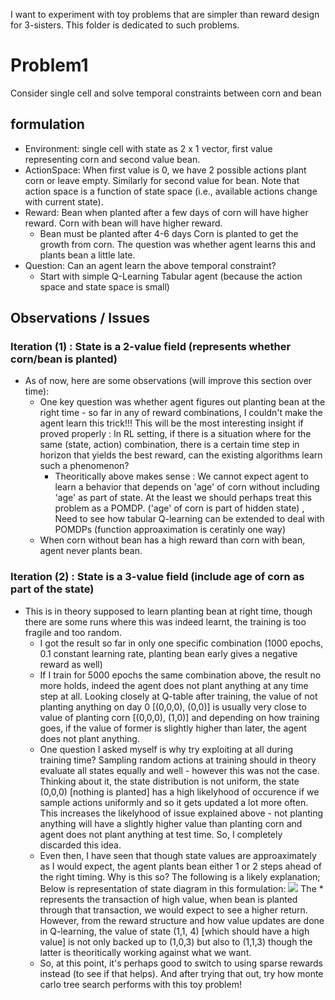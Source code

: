 I want to experiment with toy problems that are simpler than reward design for 3-sisters. This folder is dedicated to such problems.

# Problem1
Consider single  cell and solve temporal constraints between corn and bean

## formulation
- Environment: single cell with state as 2 x 1 vector, first value representing corn and second value bean.
- ActionSpace: When first value is 0, we have 2 possible actions plant corn or leave empty. Similarly for second value for bean. Note that action space is a function of state space (i.e., available actions change with current state).
- Reward: Bean when planted after a few days of corn will have higher reward. Corn with bean will have higher reward.
  - Bean must be planted after 4-6 days Corn is planted to get the growth from corn. The question was whether agent learns this and plants bean a little late.
- Question: Can an agent learn the above temporal constraint?
  - Start with simple Q-Learning Tabular agent (because the action space and state space is small)

## Observations / Issues
### Iteration (1) : State is a 2-value field (represents whether corn/bean is planted)
- As of now, here are some observations (will improve this section over time):
  - One key question was whether agent figures out planting bean at the right time - so far in any of reward combinations, I couldn't make the agent learn this trick!!! This will be the most interesting insight if proved properly : In RL setting, if there is a situation where for the same (state, action) combination, there is a certain time step in horizon that yields the best reward, can the existing algorithms learn such a phenomenon?
    - Theoritically above makes sense : We cannot expect agent to learn a behavior that depends on 'age' of corn without including 'age' as part of state. At the least we should perhaps treat this problem as a POMDP. ('age' of corn is part of hidden state) , Need to see how tabular Q-learning can be extended to deal with POMDPs (function approaximation is ceratinly one way)
  - When corn without bean has a high reward than corn with bean, agent never plants bean.

### Iteration (2) : State is a 3-value field (include age of corn as part of the state)
- This is in theory supposed to learn planting bean at right time, though there are some runs where this was indeed learnt, the training is too fragile and too random.
  - I got the result so far in only one specific combination (1000 epochs, 0.1 constant learning rate, planting bean early gives a negative reward as well)
  - If I train for 5000 epochs the same combination above, the result no more holds, indeed the agent does not plant anything at any time step at all. Looking closely at Q-table after training, the value of not planting anything on day 0 [(0,0,0), (0,0)] is usually very close to value of planting corn [(0,0,0), (1,0)] and depending on how training goes, if the value of former is slightly higher than later, the agent does not plant anything.
  - One question I asked myself is why try exploiting at all during training time? Sampling random actions at training should in theory evaluate all states equally and well - however this was not the case. Thinking about it, the state distribution is not uniform, the state (0,0,0) [nothing is planted] has a high likelyhood of occurence if we sample actions uniformly and so it gets updated a lot more often. This increases the likelyhood of issue explained above - not planting anything will have a slightly higher value than planting corn and agent does not plant anything at test time. So, I completely discarded this idea.
  - Even then, I have seen that though state values are approaximately as I would expect, the agent plants bean either 1 or 2 steps ahead of the right timing. Why is this so? The following is a likely explanation; Below is representation of state diagram in this formulation:
  ![](State_Transitions.png)
  The * represents the transaction of high value, when bean is planted through that transaction, we would expect to see a higher return. However, from the reward structure and how value updates are done in Q-learning, the value of state (1,1, 4) [which should have a high value] is not only backed up to (1,0,3) but also to (1,1,3) though the latter is theoritically working against what we want.
  - So, at this point, it's perhaps good to switch to using sparse rewards instead (to see if that helps). And after trying that out, try how monte carlo tree search performs with this toy problem!
        
